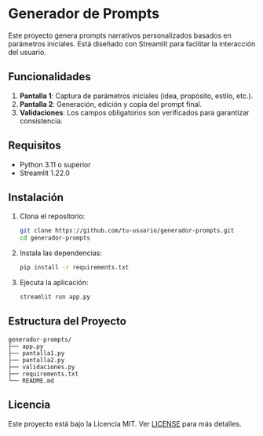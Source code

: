 
# Generador de Prompts

Este proyecto genera prompts narrativos personalizados basados en parámetros iniciales. Está diseñado con Streamlit para facilitar la interacción del usuario.

## Funcionalidades

1. **Pantalla 1**: Captura de parámetros iniciales (idea, propósito, estilo, etc.).
2. **Pantalla 2**: Generación, edición y copia del prompt final.
3. **Validaciones**: Los campos obligatorios son verificados para garantizar consistencia.

## Requisitos

- Python 3.11 o superior
- Streamlit 1.22.0

## Instalación

1. Clona el repositorio:
   ```bash
   git clone https://github.com/tu-usuario/generador-prompts.git
   cd generador-prompts
   ```

2. Instala las dependencias:
   ```bash
   pip install -r requirements.txt
   ```

3. Ejecuta la aplicación:
   ```bash
   streamlit run app.py
   ```

## Estructura del Proyecto

```
generador-prompts/
├── app.py
├── pantalla1.py
├── pantalla2.py
├── validaciones.py
├── requirements.txt
└── README.md
```

## Licencia

Este proyecto está bajo la Licencia MIT. Ver [LICENSE](LICENSE) para más detalles.
